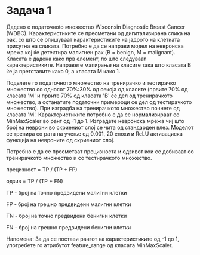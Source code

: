 # Задача 1

Дадено е податочноto множество Wisconsin Diagnostic Breast Cancer (WDBC). Карактеристиките се пресметани од дигитализирана слика на рак, со што се опишуваат карактеристиките на јадрото на клетката присутна на сликата. Потребно е да се направи модел на невронска мрежа кој ќе детектира малигнен рак (B = benign, M = malignant). Класата е дадена како прв елемент, по што следуваат карактеристиките. Направете мапирање на класите така што класата B ќе ја претставите како 0, а класата M како 1.

Поделете го податочното множество на тренирачко и тестирачко множество со односот 70%:30% од секоја од класите (првите 70% од класата 'M' и првите 70% од класата 'B' се дел од тренирачкото множество, а останатите податочни примероци се дел од тестирачкото множество). При изградба на тренирачкото множество почнете од класата 'M'. Карактеристиките потребно е да се нормализираат со MinMaxScaler во ранг од -1 до 1. Изградете невронска мрежа чиј што број на неврони во скриениот слој се чита од стандарден влез. Моделот се тренира со рата на учење од 0.001, 20 епохи и ReLU активациска функција на невроните од скриениот слој.

Потребно е да се пресметаат прецизноста и одзивот кои се добиваат со тренирачкото множество и со тестирачкото множество.



прецизност = TP / (TP + FP)

одзив = TP / (TP + FN)



TP - број на точно предвидени малигни клетки

FP - број на грешно предвидени малигни клетки

TN - број на точно предвидени бенигни клетки

FN - број на грешно предвидени бенигни клетки

Напомена: За да се постави рангот на карактеристиките од -1 до 1, употребете го атрибутот feature_range од класата MinMaxScaler.